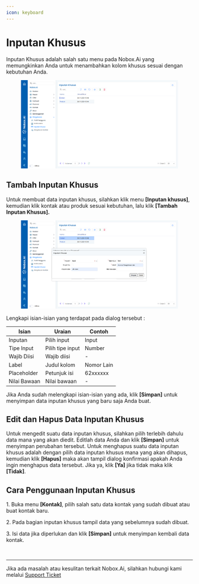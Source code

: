 ```yaml
---
icon: keyboard
---
```


# <i class="fa-regular fa-keyboard"></i> Inputan Khusus

Inputan Khusus adalah salah satu menu pada Nobox.Ai yang memungkinkan Anda untuk menambahkan kolom khusus sesuai dengan kebutuhan Anda.

<figure><img src="../../.gitbook/assets/Inputan khusus.png" alt=""><figcaption></figcaption></figure>

## **Tambah Inputan Khusus**

Untuk membuat data inputan khusus, silahkan klik menu **\[Inputan khusus]**, kemudian klik kontak atau produk sesuai kebutuhan, lalu klik **\[Tambah Inputan Khusus].**

<figure><img src="../../.gitbook/assets/Tambah inputan khusus.png" alt=""><figcaption></figcaption></figure>

&#x20;Lengkapi isian-isian yang terdapat pada dialog tersebut :&#x20;

| Isian        | Uraian           | Contoh     |
| ------------ | ---------------- | ---------- |
| Inputan      | Pilih input      | Input      |
| Tipe Input   | Pilih tipe input | Number     |
| Wajib Diisi  | Wajib diisi      | -          |
| Label        | Judul kolom      | Nomor Lain |
| Placeholder  | Petunjuk isi     | 62xxxxxx   |
| Nilai Bawaan | Nilai bawaan     | -          |

Jika Anda sudah melengkapi isian-isian yang ada, klik **\[Simpan]** untuk menyimpan data inputan khusus yang baru saja Anda buat.

## **Edit dan Hapus Data Inputan Khusus**

Untuk mengedit suatu data inputan khusus, silahkan pilih terlebih dahulu data mana yang akan diedit. Editlah data Anda dan klik **\[Simpan]** untuk menyimpan perubahan tersebut. Untuk menghapus suatu data inputan khusus adalah dengan pilih data inputan khusus mana yang akan dihapus, kemudian klik **\[Hapus]** maka akan tampil dialog konfirmasi apakah Anda ingin menghapus data tersebut. Jika ya, klik **\[Ya]** jika tidak maka klik **\[Tidak]**.

## **Cara Penggunaan Inputan Khusus**

1\. Buka menu **\[Kontak]**, pilih salah satu data kontak yang sudah dibuat atau buat kontak baru.

2\. Pada bagian inputan khusus tampil data yang sebelumnya sudah dibuat.

3\. Isi data jika diperlukan dan klik **\[Simpan]** untuk menyimpan kembali data kontak.

<figure><img src="https://crm.nobox.ai/media/public/Knowlegde%20Base%20Indo%20Version/Pengaturan/Inputan%20Khusus/cara.png" alt=""><figcaption></figcaption></figure>

***

Jika ada masalah atau kesulitan terkait Nobox.Ai, silahkan hubungi kami melalui [Support Ticket](https://crm.nobox.ai/clients/tickets)
